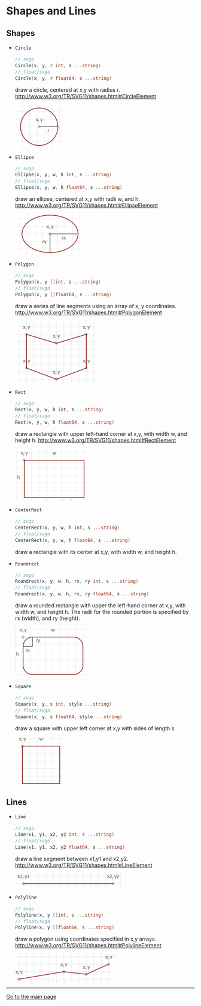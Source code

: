 # Shapes and Lines

## Shapes

- `Circle`

    ```go
    // svgo
    Circle(x, y, r int, s ...string)
    // float/svgo
    Circle(x, y, r float64, s ...string)
    ```

    draw a circle, centered at x,y with radius r.
    <http://www.w3.org/TR/SVG11/shapes.html#CircleElement>
  
    ![Circle](./images/circle.jpeg)
  
- `Ellipse`

    ```go
    // svgo
    Ellipse(x, y, w, h int, s ...string)
    // float/svgo
    Ellipse(x, y, w, h float64, s ...string)
    ```

    draw an ellipse, centered at x,y with radii w, and h.
    <http://www.w3.org/TR/SVG11/shapes.html#EllipseElement>
  
    ![Ellipse](./images/ellipse.jpeg)

- `Polygon`

    ```go
    // svgo
    Polygon(x, y []int, s ...string)
    // float/svgo
    Polygon(x, y []float64, s ...string)
    ```

    draw a series of line segments using an array of x, y coordinates.
    <http://www.w3.org/TR/SVG11/shapes.html#PolygonElement>
  
    ![Polygon](./images/polygon.jpeg)

- `Rect`

    ```go
    // svgo
    Rect(x, y, w, h int, s ...string)
    // float/svgo
    Rect(x, y, w, h float64, s ...string)
    ```

    draw a rectangle with upper left-hand corner at x,y, with width w, and height h.
    <http://www.w3.org/TR/SVG11/shapes.html#RectElement>
  
    ![Rect](./images/rect.jpeg)
  
- `CenterRect`

    ```go
    // svgo
    CenterRect(x, y, w, h int, s ...string)
    // float/svgo
    CenterRect(x, y, w, h float64, s ...string)
    ```

    draw a rectangle with its center at x,y, with width w, and height h.

- `Roundrect`

    ```go
    // svgo
    Roundrect(x, y, w, h, rx, ry int, s ...string)
    // float/svgo
    Roundrect(x, y, w, h, rx, ry float64, s ...string)
    ```

    draw a rounded rectangle with upper the left-hand corner at x,y,
    with width w, and height h. The radii for the rounded portion
    is specified by rx (width), and ry (height).
  
    ![Roundrect](./images/roundrect.jpeg)
  
- `Square`

    ```go
    // svgo
    Square(x, y, s int, style ...string)
    // float/svgo
    Square(x, y, s float64, style ...string)
    ```

    draw a square with upper left corner at x,y with sides of length s.

    ![Square](./images/square.jpeg)

## Lines

- `Line`

    ```go
    // svgo
    Line(x1, y1, x2, y2 int, s ...string)
    // float/svgo
    Line(x1, y1, x2, y2 float64, s ...string)
    ```

    draw a line segment between x1,y1 and x2,y2.
    <http://www.w3.org/TR/SVG11/shapes.html#LineElement>

    ![Line](./images/line.jpeg)

- `Polyline`

    ```go
    // svgo
    Polyline(x, y []int, s ...string)
    // float/svgo
    Polyline(x, y []float64, s ...string)
    ```

    draw a polygon using coordinates specified in x,y arrays.
    <http://www.w3.org/TR/SVG11/shapes.html#PolylineElement>

    ![Polyline](./images/polyline.jpeg)

---
[Go to the main page][]

[Go to the main page]: ../README.md
